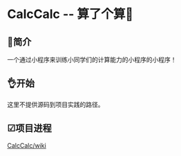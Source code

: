 # CalcCalc -- 算了个算👏

## 📃简介

一个通过小程序来训练小同学们的计算能力的小程序的小程序！

## 👌开始

这里不提供源码到项目实践的路径。

## ☑项目进程

[CalcCalc/wiki](https://github.com/GammaMilk/CalcCalc/wiki)
